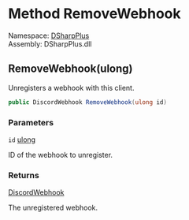 # Method RemoveWebhook

Namespace: [DSharpPlus](DSharpPlus.md)  
Assembly: DSharpPlus.dll

## <a id="DSharpPlus_DiscordWebhookClient_RemoveWebhook_System_UInt64_"></a>RemoveWebhook\(ulong\)

Unregisters a webhook with this client.

```csharp
public DiscordWebhook RemoveWebhook(ulong id)
```

### Parameters

`id` [ulong](https://learn.microsoft.com/dotnet/api/system.uint64)

ID of the webhook to unregister.

### Returns

[DiscordWebhook](DSharpPlus.Entities.DiscordWebhook.md)

The unregistered webhook.


